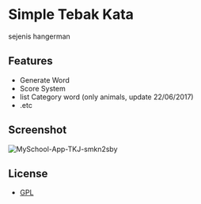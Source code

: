 # Simple Tebak Kata
sejenis hangerman

## Features

- Generate Word
- Score System
- list Category word (only animals, update 22/06/2017)
- .etc

## Screenshot

![MySchool-App-TKJ-smkn2sby](https://github.com/rokhimn/App-SimpleTebakKata/blob/master/ss/ss.jpg?raw=true)


## License

* [GPL](http://opensource.org/licenses/GPL-3.0)


